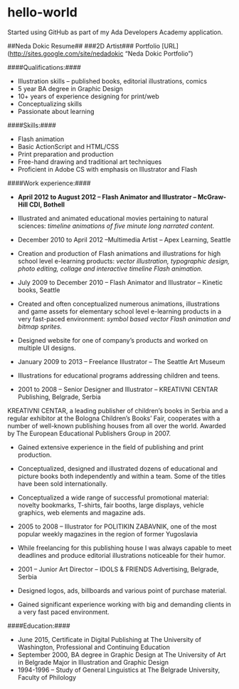 # hello-world
Started using GitHub as part of my Ada Developers Academy application.

##Neda Dokic Resume##
###2D Artist###
Portfolio [URL](http://sites.google.com/site/nedadokic “Neda Dokic Portfolio”)

####Qualifications:####

* Illustration skills – published books, editorial illustrations, comics
* 5 year BA degree in Graphic Design
* 10+ years of experience designing for print/web
* Conceptualizing skills
* Passionate about learning

####Skills:####

* Flash animation
* Basic ActionScript and HTML/CSS
* Print preparation and production
* Free-hand drawing and traditional art techniques
* Proficient in Adobe CS with emphasis on Illustrator and Flash

####Work experience:####

* __April 2012 to August 2012 – Flash Animator and Illustrator – McGraw-Hill CDI, Bothell__
* Illustrated and animated educational movies pertaining to natural sciences:
*timeline animations of five minute long narrated content.*

* December 2010 to April 2012 –Multimedia Artist – Apex Learning, Seattle

* Creation and production of Flash animations and illustrations for high school level e-learning products: *vector illustration, typographic design, photo editing, collage and interactive timeline Flash animation.*

* July 2009 to December 2010 – Flash Animator and Illustrator – Kinetic books, Seattle

* Created and often conceptualized numerous animations, illustrations and game assets for elementary school level e-learning products in a very fast-paced environment:
*symbol based vector Flash animation and bitmap sprites.*
* Designed website for one of company’s products and worked on multiple UI designs.

* January 2009 to 2013 – Freelance Illustrator – The Seattle Art Museum

* Illustrations for educational programs addressing children and teens.

* 2001 to 2008 – Senior Designer and Illustrator – KREATIVNI CENTAR Publishing, Belgrade, Serbia

KREATIVNI CENTAR, a leading publisher of children’s books in Serbia and a regular exhibitor at the Bologna Children’s Books’ Fair, cooperates with a number of well-known publishing houses from all over the world. Awarded by The European Educational Publishers Group in 2007.

* Gained extensive experience in the field of publishing and print production.
* Conceptualized, designed and illustrated dozens of educational and picture books both independently and within a team. Some of the titles have been sold internationally.
* Conceptualized a wide range of successful promotional material: novelty bookmarks, T-shirts, fair booths, large displays, vehicle graphics, web elements and magazine ads.

* 2005 to 2008 – Illustrator for POLITIKIN ZABAVNIK, one of the most popular weekly magazines in the region of former Yugoslavia

* While freelancing for this publishing house I was always capable to meet deadlines and produce editorial illustrations noticeable for their humor.

* 2001 – Junior Art Director – IDOLS & FRIENDS Advertising, Belgrade, Serbia

* Designed logos, ads, billboards and various point of purchase material.
* Gained significant experience working with big and demanding clients in a very fast paced environment.

####Education:####

* June 2015, Certificate in Digital Publishing at The University of Washington, Professional and Continuing Education
* September 2000, BA degree in Graphic Design at The University of Art in Belgrade Major in Illustration and Graphic Design
* 1994-1996 – Study of General Linguistics at The Belgrade University, Faculty of Philology
